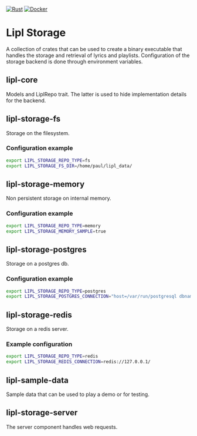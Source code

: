 [![Rust](https://github.com/paulusminus/lipl-storage/actions/workflows/rust.yml/badge.svg)](https://github.com/paulusminus/lipl-storage/actions/workflows/rust.yml)
[![Docker](https://github.com/paulusminus/lipl-storage/actions/workflows/docker.yml/badge.svg)](https://github.com/paulusminus/lipl-storage/actions/workflows/docker.yml)

# Lipl Storage

A collection of crates that can be used to create a binary executable that handles the storage and retrieval of lyrics and playlists. Configuration of the storage backend is done through environment variables.

## lipl-core

Models and LiplRepo trait. The latter is used to hide implementation details for the backend.

## lipl-storage-fs

Storage on the filesystem.

### Configuration example

```bash
export LIPL_STORAGE_REPO_TYPE=fs
export LIPL_STORAGE_FS_DIR=/home/paul/lipl_data/
```

## lipl-storage-memory

Non persistent storage on internal memory. 

### Configuration example

```bash
export LIPL_STORAGE_REPO_TYPE=memory
export LIPL_STORAGE_MEMORY_SAMPLE=true
```

## lipl-storage-postgres

Storage on a postgres db.

### Configuration example

```bash
export LIPL_STORAGE_REPO_TYPE=postgres
export LIPL_STORAGE_POSTGRES_CONNECTION="host=/var/run/postgresql dbname=lipl"
```

## lipl-storage-redis

Storage on a redis server.

### Example configuration

```bash
export LIPL_STORAGE_REPO_TYPE=redis
export LIPL_STORAGE_REDIS_CONNECTION=redis://127.0.0.1/
```

## lipl-sample-data

Sample data that can be used to play a demo or for testing.

## lipl-storage-server

The server component handles web requests. 